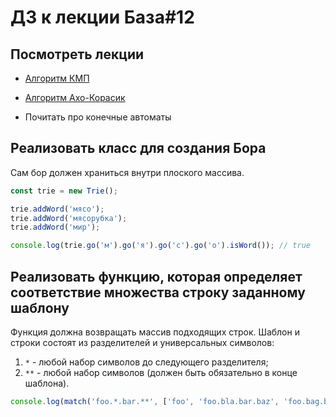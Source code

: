 # ДЗ к лекции База#12

## Посмотреть лекции

* [Алгоритм КМП](https://www.youtube.com/watch?v=S2I0covkyMc)

* [Алгоритм Ахо-Корасик](https://www.youtube.com/watch?v=7oGj6LbBrhA)

* Почитать про конечные автоматы

## Реализовать класс для создания Бора

Сам бор должен храниться внутри плоского массива.

```js
const trie = new Trie();

trie.addWord('мясо');
trie.addWord('мясорубка');
trie.addWord('мир');

console.log(trie.go('м').go('я').go('с').go('о').isWord()); // true
```

## Реализовать функцию, которая определяет соответствие множества строку заданному шаблону

Функция должна возвращать массив подходящих строк. Шаблон и строки состоят из разделителей и универсальных символов:

1. `*` - любой набор символов до следующего разделителя;
2. `**` - любой набор символов (должен быть обязательно в конце шаблона).

```js
console.log(match('foo.*.bar.**', ['foo', 'foo.bla.bar.baz', 'foo.bag.bar.ban.bla'])); // ['foo.bla.bar.baz', 'foo.bag.bar.ban.bla']
```
